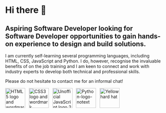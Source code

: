 # Hi there 👋

## Aspiring Software Developer looking for Software Developer opportunities to gain hands-on experience to design and build solutions.

I am currently self-learning several programming languages, including HTML, CSS, JavaScript and Python. I do, however, recognise the invaluable benefits of on the job training and I am keen to connect and work with industry experts to develop both technical and professional skills.

Please do not hesitate to contact me for an informal chat!

<a title="W3C, CC BY 3.0 &lt;https://creativecommons.org/licenses/by/3.0&gt;, via Wikimedia Commons" href="https://commons.wikimedia.org/wiki/File:HTML5_logo_and_wordmark.svg"><img height="64" alt="HTML5 logo and wordmark" src="https://upload.wikimedia.org/wikipedia/commons/thumb/6/61/HTML5_logo_and_wordmark.svg/64px-HTML5_logo_and_wordmark.svg.png"></a>&nbsp;&nbsp;
<a title="Rudloff, CC BY 3.0 &lt;https://creativecommons.org/licenses/by/3.0&gt;, via Wikimedia Commons" href="https://commons.wikimedia.org/wiki/File:CSS3_logo_and_wordmark.svg"><img height="64" alt="CSS3 logo and wordmark" src="https://upload.wikimedia.org/wikipedia/commons/thumb/d/d5/CSS3_logo_and_wordmark.svg/64px-CSS3_logo_and_wordmark.svg.png"></a>&nbsp;&nbsp;
<a title="Chris Williams, Public domain, via Wikimedia Commons" href="https://commons.wikimedia.org/wiki/File:Unofficial_JavaScript_logo_2.svg"><img height="64" alt="Unofficial JavaScript logo 2" src="https://upload.wikimedia.org/wikipedia/commons/thumb/9/99/Unofficial_JavaScript_logo_2.svg/64px-Unofficial_JavaScript_logo_2.svg.png"></a>&nbsp;&nbsp;
<a title="www.python.org, GPL &lt;http://www.gnu.org/licenses/gpl.html&gt;, via Wikimedia Commons" href="https://commons.wikimedia.org/wiki/File:Python-logo-notext.svg"><img height="64" alt="Python-logo-notext" src="https://upload.wikimedia.org/wikipedia/commons/thumb/c/c3/Python-logo-notext.svg/64px-Python-logo-notext.svg.png"></a>&nbsp;&nbsp;
<a title="Magnesus, CC0, via Wikimedia Commons" href="https://commons.wikimedia.org/wiki/File:Yellow_hard_hat.svg"><img height="64" alt="Yellow hard hat" src="https://upload.wikimedia.org/wikipedia/commons/thumb/7/7c/Yellow_hard_hat.svg/64px-Yellow_hard_hat.svg.png"></a>
